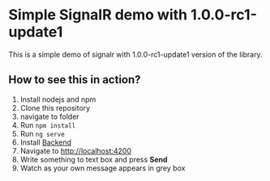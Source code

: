 # Simple SignalR demo with 1.0.0-rc1-update1

This is a simple demo of signalr with 1.0.0-rc1-update1 version of the library.

## How to see this in action?

1. Install nodejs and npm
2. Clone this repository
3. navigate to folder
4. Run `npm install`
5. Run `ng serve`
6. Install [Backend]()
7. Navigate to [http://localhost:4200](http://localhost:4200)
8. Write something to text box and press **Send**
9. Watch as your own message appears in grey box
